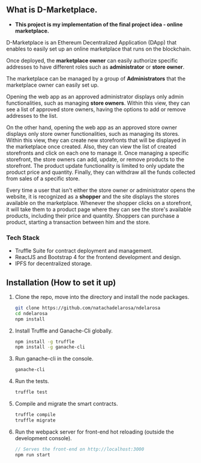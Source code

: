 ## What is D-Marketplace.

* __This project is my implementation of the final project idea - online marketplace.__

D-Marketplace is an Ethereum Decentralized Application (DApp) that enables to easily set up an online marketplace that runs on the blockchain.

Once deployed, the **marketplace owner** can easily authorize specific addresses to have different roles such as **administrator** or **store owner**.

The marketplace can be managed by a group of **Administrators** that the marketplace owner can easily set up.

Opening the web app as an approved administrator displays only admin functionalities, such as managing **store owners**. Within this view, they can see a list of approved store owners, having the options to add or remove addresses to the list. 

On the other hand, opening the web app as an approved store owner displays only store owner functionalities, such as managing its stores. Within this view, they can create new storefronts that will be displayed in the marketplace once created. Also, they can view the list of created storefronts and click on each one to manage it. Once managing a specific storefront, the store owners can add, update, or remove products to the storefront. The product update functionality is limited to only update the product price and quantity. Finally, they can withdraw all the funds collected from sales of a specific store.

Every time a user that isn't either the store owner or administrator opens the website, it is recognized as a **shopper** and the site displays the stores available on the marketplace. Whenever the shopper clicks on a storefront, it will take them to a product page where they can see the store's available products, including their price and quantity. Shoppers can purchase a product, starting a transaction between him and the store.

### Tech Stack

 - Truffle Suite for contract deployment and management.
 - ReactJS and Bootstrap 4 for the frontend development and design. 
 - IPFS for decentralized storage.


## Installation (How to set it up)

1. Clone the repo, move into the directory and install the node packages.
    ```sh
    git clone https://github.com/natachadelarosa/ndelarosa
    cd ndelarosa
    npm install
    ```

2. Install Truffle and Ganache-Cli globally.
    ```sh
    npm install -g truffle
    npm install -g ganache-cli
    ```
    
3. Run ganache-cli in the console.
    ```sh
    ganache-cli
    ```

4. Run the tests.
    ```sh
    truffle test
    ```

5. Compile and migrate the smart contracts.
    ```sh
    truffle compile
    truffle migrate
    ```

6. Run the webpack server for front-end hot reloading (outside the development console).
    ```javascript
    // Serves the front-end on http://localhost:3000
    npm run start
    ```
